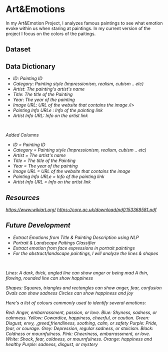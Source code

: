 # Art&Emotions
In my Art&Emotion Project, I analyzes famous paintings to see what emotion evoke within us when staring at paintings. In my current version of the project I focus on the colors of the paitings.  


## Dataset


## Data Dictionary 

<ul>
<li><i>ID</i>:    <i>Painting ID</i></li>
<li><i>Category</i>: <i>Painting style (Impressionism, realism, cubism .. etc)</i></li>
<li><i>Artist</i>: <i>The painting's artist's name</i></li>
<li><i>Title</i>: <i>The title of the Painting </i></li>
<li><i>Year</i>: <i>The year of the painting</i></li>
<li><i>Image URL</i>: <i>URL of the website that contains the image /i></li>
<li><i>Painting Info URLe </i>: <i>Info of the painting link</i></li>
<li><i>Artist Info URL</i>: <i>Info on the artist link </i></li>


</ul>
<br>

Added Columns 

- ID = Painting ID
- Category = Painting style (Impressionism, realism, cubism .. etc)
- Artist = The artist's name
- Title =  The title of the Painting 
- Year = The year of the painting                 
- Image URL = URL of the website that contains the image           
- Painting Info URLe =  Info of the painting link              
- Artist Info URL = Info on the artist link                          



## Resources
https://www.wikiart.org/
https://core.ac.uk/download/pdf/153368581.pdf


## Future Development




<ul>
<li> Extract Emotions from Title & Painting Description using NLP </li>
  <li> Portrait & Landscape Paitings Classifier </li>
  <li> Extract emotion from face expressions in portrait paintings </li>
  <li> For the abstract/landscape paintings, I will analyze the lines & shapes</li>
</ul>
<br>

Lines:
A dark, thick, angled line can show anger or being mad
A thin, flowing, rounded line can show happiness


Shapes:
Squares, triangles and rectangles can show anger, fear, confusion
Ovals can show sadness
Circles can show happiness and joy




Here's a list of colours commonly used to identify several emotions:

Red: Anger, embarrassment, passion, or love.
Blue: Shyness, sadness, or calmness.
Yellow: Cowardice, happiness, cheerful, or caution.
Green: Disgust, envy, ,greed,friendliness, soothing, calm, or safety
Purple: Pride, fear, or courage.
Grey: Depression, regular sadness, or stoicism.
Black: Coldness or mournfulness.
Pink: Cheeriness, embarrassment, or love.
White: Shock, fear, coldness, or mournfulness.
Orange: happiness and healthy
Purple: sadness, disgust, or mystery

